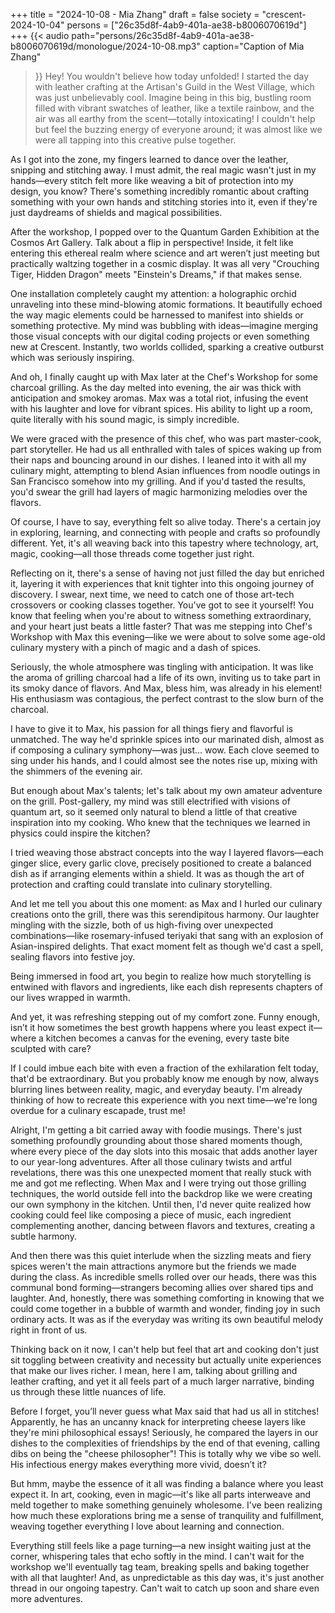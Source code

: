 +++
title = "2024-10-08 - Mia Zhang"
draft = false
society = "crescent-2024-10-04"
persons = ["26c35d8f-4ab9-401a-ae38-b8006070619d"]
+++
{{< audio
    path="persons/26c35d8f-4ab9-401a-ae38-b8006070619d/monologue/2024-10-08.mp3" 
    caption="Caption of Mia Zhang"
>}}
Hey! You wouldn't believe how today unfolded!
I started the day with leather crafting at the Artisan's Guild in the West Village, which was just unbelievably cool. Imagine being in this big, bustling room filled with vibrant swatches of leather, like a textile rainbow, and the air was all earthy from the scent—totally intoxicating! I couldn't help but feel the buzzing energy of everyone around; it was almost like we were all tapping into this creative pulse together.

As I got into the zone, my fingers learned to dance over the leather, snipping and stitching away. I must admit, the real magic wasn't just in my hands—every stitch felt more like weaving a bit of protection into my design, you know? There's something incredibly romantic about crafting something with your own hands and stitching stories into it, even if they're just daydreams of shields and magical possibilities.

After the workshop, I popped over to the Quantum Garden Exhibition at the Cosmos Art Gallery. Talk about a flip in perspective! Inside, it felt like entering this ethereal realm where science and art weren’t just meeting but practically waltzing together in a cosmic display. It was all very "Crouching Tiger, Hidden Dragon" meets "Einstein's Dreams," if that makes sense.

One installation completely caught my attention: a holographic orchid unraveling into these mind-blowing atomic formations. It beautifully echoed the way magic elements could be harnessed to manifest into shields or something protective. My mind was bubbling with ideas—imagine merging those visual concepts with our digital coding projects or even something new at Crescent. Instantly, two worlds collided, sparking a creative outburst which was seriously inspiring.

And oh, I finally caught up with Max later at the Chef's Workshop for some charcoal grilling. As the day melted into evening, the air was thick with anticipation and smokey aromas. Max was a total riot, infusing the event with his laughter and love for vibrant spices. His ability to light up a room, quite literally with his sound magic, is simply incredible.

We were graced with the presence of this chef, who was part master-cook, part storyteller. He had us all enthralled with tales of spices waking up from their naps and bouncing around in our dishes. I leaned into it with all my culinary might, attempting to blend Asian influences from noodle outings in San Francisco somehow into my grilling. And if you'd tasted the results, you'd swear the grill had layers of magic harmonizing melodies over the flavors.

Of course, I have to say, everything felt so alive today. There's a certain joy in exploring, learning, and connecting with people and crafts so profoundly different. Yet, it's all weaving back into this tapestry where technology, art, magic, cooking—all those threads come together just right.

Reflecting on it, there's a sense of having not just filled the day but enriched it, layering it with experiences that knit tighter into this ongoing journey of discovery. I swear, next time, we need to catch one of those art-tech crossovers or cooking classes together. You've got to see it yourself!
You know that feeling when you're about to witness something extraordinary, and your heart just beats a little faster? That was me stepping into Chef's Workshop with Max this evening—like we were about to solve some age-old culinary mystery with a pinch of magic and a dash of spices. 

Seriously, the whole atmosphere was tingling with anticipation. It was like the aroma of grilling charcoal had a life of its own, inviting us to take part in its smoky dance of flavors. And Max, bless him, was already in his element! His enthusiasm was contagious, the perfect contrast to the slow burn of the charcoal.

I have to give it to Max, his passion for all things fiery and flavorful is unmatched. The way he'd sprinkle spices into our marinated dish, almost as if composing a culinary symphony—was just... wow. Each clove seemed to sing under his hands, and I could almost see the notes rise up, mixing with the shimmers of the evening air.

But enough about Max's talents; let's talk about my own amateur adventure on the grill. Post-gallery, my mind was still electrified with visions of quantum art, so it seemed only natural to blend a little of that creative inspiration into my cooking. Who knew that the techniques we learned in physics could inspire the kitchen? 

I tried weaving those abstract concepts into the way I layered flavors—each ginger slice, every garlic clove, precisely positioned to create a balanced dish as if arranging elements within a shield. It was as though the art of protection and crafting could translate into culinary storytelling. 

And let me tell you about this one moment: as Max and I hurled our culinary creations onto the grill, there was this serendipitous harmony. Our laughter mingling with the sizzle, both of us high-fiving over unexpected combinations—like rosemary-infused teriyaki that sang with an explosion of Asian-inspired delights. That exact moment felt as though we'd cast a spell, sealing flavors into festive joy. 

Being immersed in food art, you begin to realize how much storytelling is entwined with flavors and ingredients, like each dish represents chapters of our lives wrapped in warmth. 

And yet, it was refreshing stepping out of my comfort zone. Funny enough, isn’t it how sometimes the best growth happens where you least expect it—where a kitchen becomes a canvas for the evening, every taste bite sculpted with care? 

If I could imbue each bite with even a fraction of the exhilaration felt today, that'd be extraordinary. But you probably know me enough by now, always blurring lines between reality, magic, and everyday beauty. I'm already thinking of how to recreate this experience with you next time—we're long overdue for a culinary escapade, trust me!

Alright, I'm getting a bit carried away with foodie musings. There's just something profoundly grounding about those shared moments though, where every piece of the day slots into this mosaic that adds another layer to our year-long adventures.
 After all those culinary twists and artful revelations, there was this one unexpected moment that really stuck with me and got me reflecting. When Max and I were trying out those grilling techniques, the world outside fell into the backdrop like we were creating our own symphony in the kitchen. Until then, I'd never quite realized how cooking could feel like composing a piece of music, each ingredient complementing another, dancing between flavors and textures, creating a subtle harmony.

And then there was this quiet interlude when the sizzling meats and fiery spices weren't the main attractions anymore but the friends we made during the class. As incredible smells rolled over our heads, there was this communal bond forming—strangers becoming allies over shared tips and laughter. And, honestly, there was something comforting in knowing that we could come together in a bubble of warmth and wonder, finding joy in such ordinary acts. It was as if the everyday was writing its own beautiful melody right in front of us.

Thinking back on it now, I can't help but feel that art and cooking don't just sit toggling between creativity and necessity but actually unite experiences that make our lives richer. I mean, here I am, talking about grilling and leather crafting, and yet it all feels part of a much larger narrative, binding us through these little nuances of life.

Before I forget, you’ll never guess what Max said that had us all in stitches! Apparently, he has an uncanny knack for interpreting cheese layers like they're mini philosophical essays! Seriously, he compared the layers in our dishes to the complexities of friendships by the end of that evening, calling dibs on being the "cheese philosopher"! This is totally why we vibe so well. His infectious energy makes everything more vivid, doesn’t it?

But hmm, maybe the essence of it all was finding a balance where you least expect it. In art, cooking, even in magic—it's like all parts interweave and meld together to make something genuinely wholesome. I've been realizing how much these explorations bring me a sense of tranquility and fulfillment, weaving together everything I love about learning and connection.

Everything still feels like a page turning—a new insight waiting just at the corner, whispering tales that echo softly in the mind. I can't wait for the workshop we'll eventually tag team, breaking spells and baking together with all that laughter! And, as unpredictable as this day was, it's just another thread in our ongoing tapestry.
Can't wait to catch up soon and share even more adventures.
